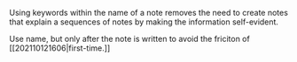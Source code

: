 Using keywords within the name of a note removes the need to create notes that explain a sequences of notes by making the information self-evident.

Use name, but only after the note is written to avoid the friciton of [[202110121606|first-time.]]